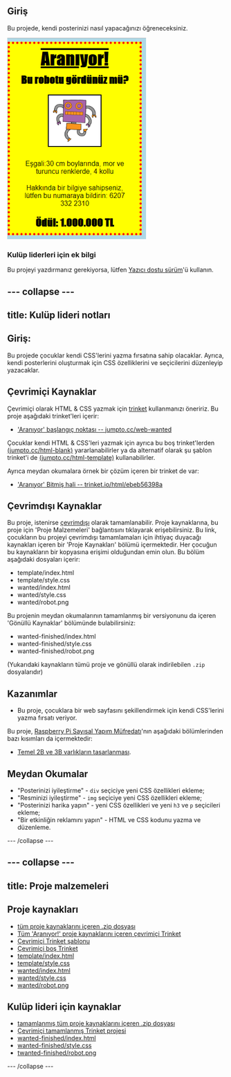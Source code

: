 ## Giriş

Bu projede, kendi posterinizi nasıl yapacağınızı öğreneceksiniz.

![ekran görüntüsü](images/wanted-final.png)

### Kulüp liderleri için ek bilgi

Bu projeyi yazdırmanız gerekiyorsa, lütfen [Yazıcı dostu sürüm](https://projects.raspberrypi.org/en/projects/wanted/print)'ü kullanın.

## \--- collapse \---

## title: Kulüp lideri notları

## Giriş:

Bu projede çocuklar kendi CSS'lerini yazma fırsatına sahip olacaklar. Ayrıca, kendi posterlerini oluşturmak için CSS özelliklerini ve seçicilerini düzenleyip yazacaklar.

## Çevrimiçi Kaynaklar

Çevrimiçi olarak HTML & CSS yazmak için [trinket](https://trinket.io/) kullanmanızı öneririz. Bu proje aşağıdaki trinket'leri içerir:

* ['Aranıyor' başlangıç noktası -- jumpto.cc/web-wanted](http://jumpto.cc/web-wanted)

Çocuklar kendi HTML & CSS'leri yazmak için ayrıca bu boş trinket'lerden [(jumpto.cc/html-blank)](http://jumpto.cc/html-blank) yararlanabilirler ya da alternatif olarak şu şablon trinket'i de [(jumpto.cc/html-template)](http://jumpto.cc/html-template) kullanabilirler.

Ayrıca meydan okumalara örnek bir çözüm içeren bir trinket de var:

* ['Aranıyor' Bitmiş hali -- trinket.io/html/ebeb56398a](https://trinket.io/html/ebeb56398a)

## Çevrimdışı Kaynaklar

Bu proje, istenirse [çevrimdışı](https://www.codeclubprojects.org/en-GB/resources/webdev-working-offline/) olarak tamamlanabilir. Proje kaynaklarına, bu proje için 'Proje Malzemeleri' bağlantısını tıklayarak erişebilirsiniz. Bu link, çocukların bu projeyi çevrimdışı tamamlamaları için ihtiyaç duyacağı kaynakları içeren bir 'Proje Kaynakları' bölümü içermektedir. Her çocuğun bu kaynakların bir kopyasına erişimi olduğundan emin olun. Bu bölüm aşağıdaki dosyaları içerir:

* template/index.html
* template/style.css
* wanted/index.html
* wanted/style.css
* wanted/robot.png

Bu projenin meydan okumalarının tamamlanmış bir versiyonunu da içeren 'Gönüllü Kaynaklar' bölümünde bulabilirsiniz:

* wanted-finished/index.html
* wanted-finished/style.css
* wanted-finished/robot.png

(Yukarıdaki kaynakların tümü proje ve gönüllü olarak indirilebilen `.zip` dosyalarıdır)

## Kazanımlar

* Bu proje, çocuklara bir web sayfasını şekillendirmek için kendi CSS'lerini yazma fırsatı veriyor.

Bu proje, [Raspberry Pi Sayısal Yapım Müfredatı](http://rpf.io/curriculum)'nın aşağıdaki bölümlerinden bazı kısımları da içermektedir:

* [Temel 2B ve 3B varlıkların tasarlanması](https://www.raspberrypi.org/curriculum/design/creator).

## Meydan Okumalar

* "Posterinizi iyileştirme" - `div` seçiciye yeni CSS özellikleri ekleme;
* "Resminizi iyileştirme" - `img` seçiciye yeni CSS özellikleri ekleme;
* "Posterinizi harika yapın" - yeni CSS özellikleri ve yeni `h3` ve `p` seçicileri ekleme;
* "Bir etkinliğin reklamını yapın" - HTML ve CSS kodunu yazma ve düzenleme.

\--- /collapse \---

## \--- collapse \---

## title: Proje malzemeleri

## Proje kaynakları

* [tüm proje kaynaklarını içeren .zip dosyası](resources/wanted-project-resources.zip)
* [Tüm 'Aranıyor!' proje kaynaklarını içeren çevrimiçi Trinket](http://jumpto.cc/web-wanted)
* [Çevrimiçi Trinket şablonu](http://jumpto.cc/trinket-template)
* [Çevrimiçi boş Trinket](http://jumpto.cc/trinket-blank)
* [template/index.html](resources/template-index.html)
* [template/style.css](resources/template-style.css)
* [wanted/index.html](resources/wanted-index.html)
* [wanted/style.css](resources/wanted-style.css)
* [wanted/robot.png](resources/wanted-robot.png)

## Kulüp lideri için kaynaklar

* [tamamlanmış tüm proje kaynaklarını içeren .zip dosyası](resources/wanted-volunteer-resources.zip)
* [Çevrimiçi tamamlanmış Trinket projesi](https://trinket.io/html/ebeb56398a)
* [wanted-finished/index.html](resources/wanted-finished-index.html)
* [wanted-finished/style.css](resources/wanted-finished-style.css)
* [twanted-finished/robot.png](resources/twanted-finished-robot.png)

\--- /collapse \---